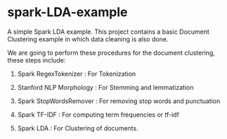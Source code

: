 # spark-LDA-example

A simple Spark LDA example. 
This project contains a basic Document Clustering example in which data cleaning is also done.

We are going to perform these procedures for the document clustering, these steps include:

1. Spark RegexTokenizer : For Tokenization

2. Stanford NLP Morphology : For Stemming and lemmatization

3. Spark StopWordsRemover : For removing stop words and punctuation

4. Spark TF-IDF : For computing term frequencies or tf-idf

5. Spark LDA : For Clustering of documents.


